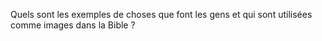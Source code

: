 Quels sont les exemples de choses que font les gens et qui sont utilisées comme images dans la Bible ?